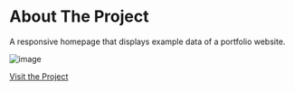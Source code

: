 # About The Project

A responsive homepage that displays example data of a portfolio website.

![image](https://github.com/user-attachments/assets/02e171a2-9aa0-42fd-a1f4-0a3f09b65bc6)

[Visit the Project](https://queuephil.github.io/homepage/)
